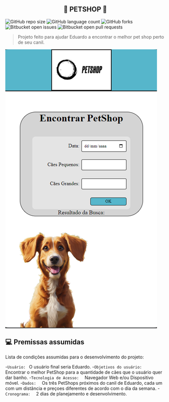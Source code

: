 <h2 align="center">🐶 PETSHOP 🐶</h2>

![GitHub repo size](https://img.shields.io/github/repo-size/NocceV/-petshop_DTI?style=for-the-badge)
![GitHub language count](https://img.shields.io/github/languages/count/NocceV/-petshop_DTI?style=for-the-badge)
![GitHub forks](https://img.shields.io/github/forks/NocceV/-petshop_DTI?style=for-the-badge)
![Bitbucket open issues](https://img.shields.io/bitbucket/issues/NocceV/-petshop_DTI?style=for-the-badge)
![Bitbucket open pull requests](https://img.shields.io/bitbucket/pr-raw/NocceV/-petshop_DTI?style=for-the-badge)


> Projeto feito para ajudar Eduardo a encontrar o melhor pet shop perto de seu canil.
<img align="center" src="./imagens/Front-Site.png" alt="View do site"/>



## 💻 Premissas assumidas

Lista de condições assumidas para o desenvolvimento do projeto:

-`Usuário: ` O usuário final seria Eduardo.
-`Objetivos do usuário: ` Encontrar o melhor PetShop para a quantidade de cães que o usuário quer dar banho.
-`Tecnologia de Acesso:  ` Navegador Web e/ou Dispositivo móvel.
-`Dados:  ` Os três PetShops próximos do canil de Eduardo, cada um com um distância e preçoes diferentes de acordo com o dia da semana.
-`Cronograma:  ` 2 dias de planejamento e desenvolvimento.




